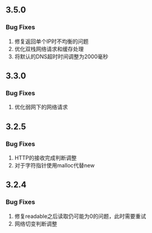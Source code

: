 ## 3.5.0

### Bug Fixes

1. 修复返回单个IP时不均衡的问题
2. 优化双栈网络请求和缓存处理
3. 将默认的DNS超时时间调整为2000毫秒

## 3.3.0

### Bug Fixes

1. 优化弱网下的网络请求

## 3.2.5

### Bug Fixes

1. HTTP的接收完成判断调整
2. 对于字符指针使用malloc代替new


## 3.2.4

### Bug Fixes

1. 修复readable之后读取仍可能为0的问题，此时需要重试
2. 网络切变判断调整

